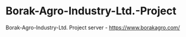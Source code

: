 # Borak-Agro-Industry-Ltd.-Project
Borak-Agro-Industry-Ltd. Project 
server - https://www.borakagro.com/
